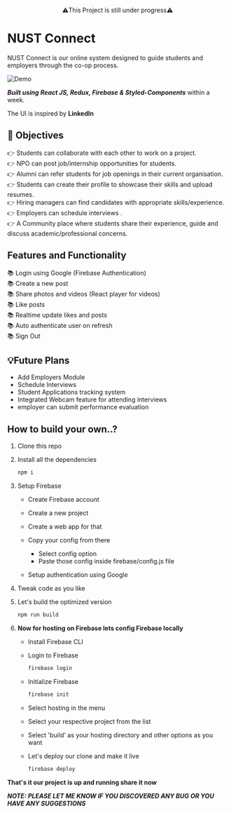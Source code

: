 <p align="center">⚠️This Project is still under progress⚠️ </p>

# NUST Connect

NUST Connect is our online system designed to guide students and employers through the co-op process. 

![Demo](demo.gif)

**_Built using React JS, Redux, Firebase & Styled-Components_** within a week.

The UI is inspired by **LinkedIn**

## 🚀 Objectives 


👉 Students can collaborate with each other to work on a project. <br/>
👉 NPO can post job/internship opportunities for students. <br/>
👉 Alumni can refer students for job openings in their current organisation. <br/>
👉 Students can create their profile to showcase their skills and upload resumes. <br/>
👉 Hiring managers can find candidates with appropriate skills/experience.<br/>
👉 Employers can schedule interviews . <br/>
👉 A Community place where students share their experience, guide and discuss academic/professional concerns.<br/>


## Features and Functionality

📚 Login using Google (Firebase Authentication)<br/>
📚   Create a new post<br/>
📚   Share photos and videos (React player for videos)<br/>
📚   Like posts<br/>
📚   Realtime update likes and posts<br/>
📚   Auto authenticate user on refresh<br/>
📚   Sign Out<br/>

## 💡Future Plans

-   Add Employers Module 
-   Schedule Interviews
-   Student Applications tracking system
-   Integrated Webcam feature for attending interviews
-   employer  can submit performance evaluation

## How to build your own..?

1. Clone this repo
1. Install all the dependencies
    ```bash
    npm i
    ```
1. Setup Firebase

    - Create Firebase account
    - Create a new project
    - Create a web app for that
    - Copy your config from there

        - Select config option
        - Paste those config inside firebase/config.js file

    - Setup authentication using Google

1. Tweak code as you like
1. Let's build the optimized version

    ```bash
    npm run build
    ```

1. **Now for hosting on Firebase lets config Firebase locally**

    - Install Firebase CLI
    - Login to Firebase

        ```bash
        firebase login
        ```

    - Initialize Firebase

        ```bash
        firebase init
        ```

    - Select hosting in the menu
    - Select your respective project from the list
    - Select 'build' as your hosting directory and other options as you want
    - Let's deploy our clone and make it live

        ```bash
        firebase deploy
        ```

**That's it our project is up and running share it now**



**_NOTE: PLEASE LET ME KNOW IF YOU DISCOVERED ANY BUG OR YOU HAVE ANY SUGGESTIONS_**
